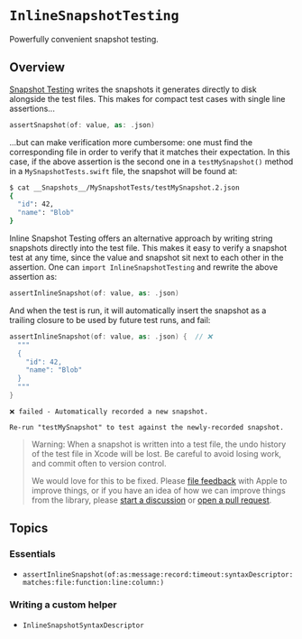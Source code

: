 # ``InlineSnapshotTesting``

Powerfully convenient snapshot testing.

## Overview

[Snapshot Testing][swift-snapshot-testing] writes the snapshots it generates directly to disk
alongside the test files. This makes for compact test cases with single line assertions...

```swift
assertSnapshot(of: value, as: .json)
```

...but can make verification more cumbersome: one must find the corresponding file in order to
verify that it matches their expectation. In this case, if the above assertion is the second one in
a `testMySnapshot()` method in a `MySnapshotTests.swift` file, the snapshot will be found at:

```sh
$ cat __Snapshots__/MySnapshotTests/testMySnapshot.2.json
{
  "id": 42,
  "name": "Blob"
}
```

Inline Snapshot Testing offers an alternative approach by writing string snapshots directly into
the test file. This makes it easy to verify a snapshot test at any time, since the value and
snapshot sit next to each other in the assertion. One can `import InlineSnapshotTesting` and rewrite
the above assertion as:

```swift
assertInlineSnapshot(of: value, as: .json)
```

And when the test is run, it will automatically insert the snapshot as a trailing closure to be used
by future test runs, and fail:

```swift
assertInlineSnapshot(of: value, as: .json) {  // ❌
  """
  {
    "id": 42,
    "name": "Blob"
  }
  """
}
```

```
❌ failed - Automatically recorded a new snapshot.

Re-run "testMySnapshot" to test against the newly-recorded snapshot.
```

> Warning: When a snapshot is written into a test file, the undo history of the test file in Xcode
> will be lost. Be careful to avoid losing work, and commit often to version control.
>
> We would love for this to be fixed. Please [file feedback][apple-feedback] with Apple to improve
> things, or if you have an idea of how we can improve things from the library, please
> [start a discussion][discussions] or [open a pull request][pull-requests].

[apple-feedback]: https://www.apple.com/feedback/
[discussions]: https://github.com/pointfreeco/swift-composable-architecture/discussions
[pull-requests]: https://github.com/pointfreeco/swift-composable-architecture/pulls
[swift-snapshot-testing]: https://github.com/pointfreeco/swift-snapshot-testing

## Topics

### Essentials

- ``assertInlineSnapshot(of:as:message:record:timeout:syntaxDescriptor:matches:file:function:line:column:)``

### Writing a custom helper

- ``InlineSnapshotSyntaxDescriptor``
